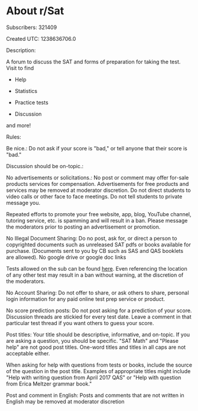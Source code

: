 # About r/Sat

Subscribers: 321409

Created UTC: 1238636706.0

Description:

A forum to discuss the SAT and forms of preparation for taking the test. Visit to find 

- Help 

- Statistics 

- Practice tests

- Discussion

and more!

Rules:

Be nice.: Do not ask if your score is "bad," or tell anyone that their score is "bad."

Discussion should be on-topic.: 

No advertisements or solicitations.: No post or comment may offer for-sale products services for compensation.  Advertisements for free products and services may be removed at moderator discretion. Do not direct students to video calls or other face to face meetings.  Do not tell students to private message you.

Repeated efforts to promote your free website, app, blog, YouTube channel, tutoring service, etc. is spamming and will result in a ban.  Please message the moderators prior to posting an advertisement or promotion.

No Illegal Document Sharing: Do no post, ask for, or direct a person to copyrighted documents such as unreleased SAT pdfs or books available for purchase. (Documents sent to you by CB such as SAS and QAS booklets are allowed).   No google drive or google doc links

Tests allowed on the sub can be found [here](https://www.reddit.com/r/Sat/comments/llxpn0/official_reddit_sat_qas_megathread_pdfs_of_all/).  Even referencing the location of any other test may result in a ban without warning, at the discretion of the moderators.

No Account Sharing: Do not offer to share, or ask others to share, personal login information for any paid online test prep service or product.

No score prediction posts: Do not post asking for a prediction of your score. Discussion threads are stickied for every test date. Leave a comment in that particular test thread if you want others to guess your score.

Post titles: Your title should be descriptive, informative, and on-topic. If you are asking a question, you should be specific.  "SAT Math" and "Please help" are not good post titles. One-word titles and titles in all caps are not acceptable either. 

When asking for help with questions from tests or books, include the source of the question in the post title. Examples of appropriate titles might include "Help with writing question from April 2017 QAS" or "Help with question from Erica Meltzer grammar book."

Post and comment in English: Posts and comments that are not written in English may be removed at moderator discretion

